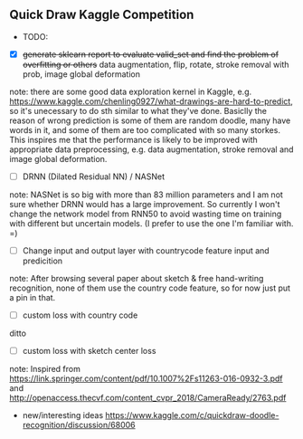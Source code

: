 ## Quick Draw Kaggle Competition 

- TODO: 
- [x] ~~generate sklearn report to evaluate valid_set and find the problem of overfitting or others~~ data augmentation, flip, rotate, stroke removal with prob, image global deformation

note: there are some good data exploration kernel in Kaggle, e.g. https://www.kaggle.com/chenling0927/what-drawings-are-hard-to-predict, so it's unecessary to do sth similar to what they've done. Basiclly the reason of wrong prediction is some of them are random doodle, many have words in it, and some of them are too complicated with so many storkes. This inspires me that the performance is likely to be improved with appropriate data preprocessing, e.g. data augmentation, stroke removal and image global deformation. 



- [ ] DRNN (Dilated Residual NN) / NASNet 

note: NASNet is so big with more than 83 million parameters and I am not sure whether DRNN would has a large improvement. So currently I won't change the network model from RNN50 to avoid wasting time on training with different but uncertain models. (I prefer to use the one I'm familiar with. =) 

- [ ] Change input and output layer with countrycode feature input and predicition

note: After browsing several paper about sketch & free hand-writing recognition, none of them use the country code feature, so for now just put a pin in that. 

- [ ] custom loss with country code

ditto

- [ ] custom loss with sketch center loss 

note: Inspired from https://link.springer.com/content/pdf/10.1007%2Fs11263-016-0932-3.pdf and http://openaccess.thecvf.com/content_cvpr_2018/CameraReady/2763.pdf 

- new/interesting ideas
  https://www.kaggle.com/c/quickdraw-doodle-recognition/discussion/68006
